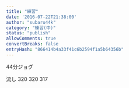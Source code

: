 ```yaml
---
title: "練習"
date: '2016-07-22T21:38:00'
author: "subaru44k"
category: "練習(中)"
status: "publish"
allowComments: true
convertBreaks: false
entryHash: "866414b4a33f41c6b2594f1a5b64356b"
---
```

44分ジョグ

流し
320
320
317
